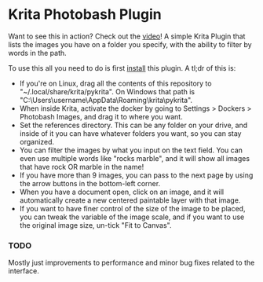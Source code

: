 # Krita Photobash Plugin

Want to see this in action? Check out the [video](https://youtu.be/QX9jwhfpB_8)!
A simple Krita Plugin that lists the images you have on a folder you specify, with the ability to filter by words in the path. 

To use this all you need to do is first [install](https://docs.krita.org/en/user_manual/python_scripting/krita_python_plugin_howto.html) this plugin. A tl;dr of this is: 
- If you're on Linux, drag all the contents of this repository to "~/.local/share/krita/pykrita". On Windows that path is "C:\Users\username\AppData\Roaming\krita\pykrita". 
- When inside Krita, activate the docker by going to Settings > Dockers > Photobash Images, and drag it to where you want. 
- Set the references directory. This can be any folder on your drive, and inside of it you can have whatever folders you want, so you can stay organized.
- You can filter the images by what you input on the text field. You can even use multiple words like "rocks marble", and it will show all images that have rock OR marble in the name! 
- If you have more than 9 images, you can pass to the next page by using the arrow buttons in the bottom-left corner. 
- When you have a document open, click on an image, and it will automatically create a new centered paintable layer with that image.
- If you want to have finer control of the size of the image to be placed, you can tweak the variable of the image scale, and if you want to use the original image size, un-tick "Fit to Canvas".

### TODO

Mostly just improvements to performance and minor bug fixes related to the interface. 